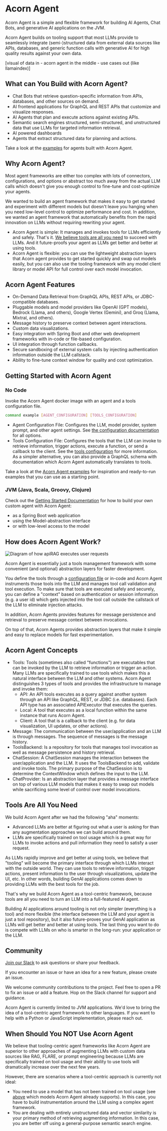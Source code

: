 # Acorn Agent

Acorn Agent is a simple and flexible framework for building AI Agents, Chat Bots, and generative AI applications on the JVM.

Acorn Agent builds on tooling support that most LLMs provide to seamlessly integrate (semi-)structured data from external data sources like APIs, databases, and generic function calls with generative AI for high quality results against your own data.

[visual of data in - acorn agent in the middle - use cases out (like llamaindex)]

## What can You Build with Acorn Agent?

* Chat Bots that retrieve question-specific information from APIs, databases, and other sources on demand.
* AI frontend applications for GraphQL and REST APIs that customize and visualize responses.
* AI Agents that plan and execute actions against existing APIs.
* Semantic search engines structured, semi-structured, and unstructured data that use LLMs for targeted information retrieval.
* AI powered dashboards
* Agents that extract structured data for planning and actions.

Take a look at the [examples](/examples) for agents built with Acorn Agent.

## Why Acorn Agent?

Most agent frameworks are either too complex with lots of connectors, configurations, and options or abstract too much away from the actual LLM calls which doesn't give you enough control to fine-tune and cost-optimize your agents.

We wanted to build an agent framework that makes it easy to get started and experiment with different models but doesn't leave you hanging when you need low-level control to optimize performance and cost. In addition, we wanted an agent framework that automatically benefits from the rapid innovation on LLMs without requiring rewriting your agent.

* Acorn Agent is simple: It manages and invokes tools for LLMs efficiently and safely. That's it. [We believe tools are all you need](#tools-are-all-you-need) to succeed with LLMs. And it future-proofs your agent as LLMs get better and better at using tools.
* Acorn Agent is flexible: you can use the lightweight abstraction layers that Acorn agent provides to get started quickly and swap out models easily, but you can also use the tooling framework with any model client library or model API for full control over each model invocation.

## Acorn Agent Features

* On-Demand Data Retrieval from GraphQL APIs, REST APIs, or JDBC-compatible databases.
* Pluggable models and model providers like OpenAI (GPT models), Bedrock (Llama, and others), Google Vertex (Gemini), and Groq (Llama, Mixtral, and others).
* Message history to preserve context between agent interactions.
* Custom data visualizations.
* Easy integration with Spring Boot and other web development frameworks with in-code or file-based configuration.
* UI integration through function callbacks.
* Secure sandboxing of external system calls by injecting authentication information outside the LLM callstack.
* Ability to fine-tune context window for quality and cost optimization.

## Getting Started with Acorn Agent

### No Code

Invoke the Acorn Agent docker image with an agent and a tools configuration file. 

```bash
command example [AGENT_CONFIGURATION] [TOOLS_CONFIGURATION]
```

* Agent Configuration File: Configures the LLM, model provider, system prompt, and other agent settings. See [the configuration documentation](java/apirag-config/) for all options.
* Tools Configuration File: Configures the tools that the LLM can invoke to retrieve information, trigger actions, execute a function, or send a callback to the client. See the [tools configuration](TOOLS_CONFIG.md) for more information. As a simpler alternative, you can also provide a GraphQL schema with documentation which Acorn Agent automatically translates to tools.

Take a look at the [Acorn Agent examples](examples/) for inspiration and ready-to-run examples that you can use as a starting point.

### JVM (Java, Scala, Groovy, Clojure)

Check out the [Getting Started Documentation](java/README.md) for how to build your own custom agent with Acorn Agent:

* as a Spring Boot web application
* using the Model-abstraction interface
* or with low-level access to the model

## How does Acorn Agent Work?

![Diagram of how apiRAG executes user requests](img/apiRAG-diagram.png)

Acorn Agent is essentially just a tools management framework with some convenient (and optional) abstraction layers for faster development.

You define the tools through a [configuration file](TOOLS_CONFIG.md) or in-code and Acorn Agent instruments those tools into the LLM and manages tool call validation and tool execution. To make sure that tools are executed safely and securely, you can define a "context" based on authentication or session information (e.g. a user id) which gets injected into the tool call outside the callstack of the LLM to eliminate injection attacks.

In addition, Acorn Agents provides features for message persistence and retrieval to preserve message context between invocations.

On top of that, Acorn Agents provides abstraction layers that make it simple and easy to replace models for fast experimentation.

## Acorn Agent Concepts

* Tools: Tools (sometimes also called "functions") are executables that can be invoked by the LLM to retrieve information or trigger an action. Many LLMs are specifically trained to use tools which makes this a natural interface between the LLM and other systems. Acorn Agent distinguishes 3 types of tools and provides the infrastructure to manage and invoke them:
  * API: An API tools executes as a query against another system through an API like GraphQL, REST, or JDBC (i.e. databases). Each API type has an associated APIExecutor that executes the queries.
  * Local: A tool that executes as a local function within the same instance that runs Acorn Agent.
  * Client: A tool that is a callback to the client (e.g. for data visualization, UI updates, or other actions).
* Message: The communication between the user/application and an LLM is through messages. The sequence of messages is the message history.
* ToolsBackend: Is a repository for tools that manages tool invocation as well as message persistence and history retrieval.
* ChatSession: A ChatSession manages the interaction between the user/application and the LLM. It uses the ToolsBackend to add, validate and invoke tools. The primary purpose of the ChatSession is to determine the ContextWindow which defines the input to the LLM.
* ChatProvider: Is an abstraction layer that provides a message interface on top of various LLM models that makes it easy to swap out models while sacrificing some level of control over model invocations.

## Tools Are All You Need

We build Acorn Agent after we had the following "aha" moments:
* Advanced LLMs are better at figuring out what a user is asking for than any augmentation approaches we can build around them.
* LLMs are specifically trained on tool usage which is a great way for LLMs to invoke actions and pull information they need to satisfy a user request.

As LLMs rapidly improve and get better at using tools, we believe that "tooling" will become the primary interface through which LLMs interact with the outside world. They can use tools to retrieve information, trigger actions, present information to the user through visualizations, update the UI, etc. In other words, building GenAI applications comes down to providing LLMs with the best tools for the job.

That's why we build Acorn Agent as a tool-centric framework, because tools are all you need to turn an LLM into a full-featured AI agent.

Building AI applications around tooling is not only simpler (everything is a tool) and more flexible (the interface between the LLM and your agent is just a tool repository), but it also future-proves your GenAI application as LLMs will get better and better at using tools. The last thing you want to do is compete with LLMs on who is smarter in the long-run: your application or the LLM.

## Community

[Join our Slack](https://join.slack.com/t/datasqrlcommunity/shared_invite/zt-2l3rl1g6o-im6YXYCqU7t55CNaHqz_Kg) to ask questions or share your feedback.

If you encounter an issue or have an idea for a new feature, please create an issue.

We welcome community contributions to the project. Feel free to open a PR to fix an issue or add a feature. Hop on the Slack channel for support and guidance.

Acorn Agent is currently limited to JVM applications. We'd love to bring the idea of a tool-centric agent framework to other languages. If you want to help with a Python or JavaScript implementation, please reach out.

## When Should You NOT Use Acorn Agent

We believe that tooling-centric agent frameworks like Acorn Agent are superior to other approaches of augmenting LLMs with custom data sources like RAG, FLARE, or prompt engineering because LLMs are specifically trained on tool usage and their ability to use tools will dramatically increase over the next few years.

However, there are scenarios where a tool-centric approach is currently not ideal:
* You need to use a model that has not been trained on tool usage (see [above](#acorn-agent-features) which models Acorn Agent already supports). In this case, you have to build instrumentation around the LLM using a complex agent framework.
* You are dealing with entirely unstructured data and vector similarity is your primary method of retrieving augmenting information. In this case, you are better off using a general-purpose semantic search engine.